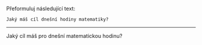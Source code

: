 Přeformuluj následující text:

```
Jaký máš cíl dnešní hodiny matematiky?
```

---

<!-- chatcmpl-749WFta8E0zCPUet9mLpbNMw9Kw0Q -->

Jaký cíl máš pro dnešní matematickou hodinu?